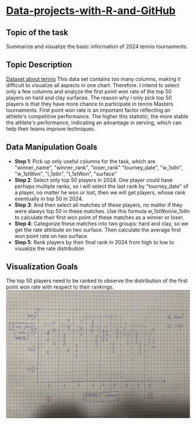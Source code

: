 # [Data-projects-with-R-and-GitHub](https://dr-eberle-zentrum.github.io/Data-projects-with-R-and-GitHub/)

## Topic of the task

Summarize and visualize the basic information of 2024 tennis tournaments.

## Topic Description

[Dataset about tennis](./atp_matches_qual_chall_2024.csv)
This data set contains too many columns, making it difficult to visualize all aspects in one chart. Therefore. I intend to select only a few columns and analyze the first point won rate of the top 50 players on hard and clay surfaces. The reason why i only pick top 50 players is that they have more chance to participate in tennis Masters tournaments. First point won rate is an important factor reflecting an athlete's competitive performance. The higher this statistic, the more stable the athlete's performance, indicating an advantage in serving, which can help their teams improve techniques.

## Data Manipulation Goals

- **Step 1**: Pick up only useful columns for the task, which are "winner_name", "winner_rank", "loser_rank" "tourney_date", "w_1stIn", "w_1stWon", "l_1stIn", "l_1stWon", "surface"
- **Step 2**: Select only top 50 players in 2024. One player could have perhaps multiple ranks, so i will select the last rank by "tourney_date" of a player, no matter he won or lost, then we will get players, whose rank eventually in top 50 in 2024.
- **Step 3**: And then select all matches of these players, no matter if they were alawys top 50 in these matches. Use this formula w_1stWon/w_1stIn to calculate their first won point of these matches as a winner or loser. 
- **Step 4**: Categorize these matches into two groups: hard and clay, so we get the rate attribute on two surface. Then calculate the average first won point rate on two surface.
- **Step 5**: Rank players by their final rank in 2024 from high to low to visualize the rate distribution  

## Visualization Goals

The top 50 players need to be ranked to observe the distribution of the first point won rate with respect to their rankings.  
![Visualization Goals](visualization.jpg)